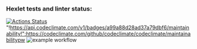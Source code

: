 ### Hexlet tests and linter status:
[![Actions Status](https://github.com/Mentavr/frontend-project-lvl1/workflows/hexlet-check/badge.svg)](https://github.com/Mentavr/frontend-project-lvl1/actions)
"!https://api.codeclimate.com/v1/badges/a99a88d28ad37a79dbf6/maintainability!":https://codeclimate.com/github/codeclimate/codeclimate/maintainabilitypw
![example workflow](https://github.com/github/docs/actions/workflows/main.yml/badge.svg)